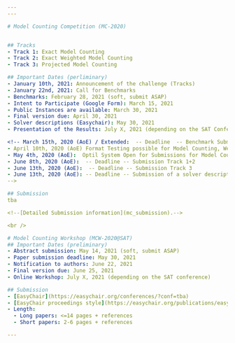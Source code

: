 ```yaml
---
---

# Model Counting Competition (MC-2020)


## Tracks
- Track 1: Exact Model Counting 
- Track 2: Exact Weighted Model Counting
- Track 3: Projected Model Counting

## Important Dates (perliminary)
- January 10th, 2021: Announcement of the challenge (Tracks)
- January 22nd, 2021: Call for Benchmarks
- Benchmarks: February 28, 2021 (soft, submit ASAP)
- Intent to Participate (Google Form): March 15, 2021
- Public Instances are available: March 30, 2021
- Final version due: April 30, 2021
- Solver descriptions (Easychair): May 30, 2021
- Presentation of the Results: July X, 2021 (depending on the SAT Conference)

<!-- March 15th, 2020 (AoE) / Extended:  -- Deadline  -- Benchmark Submission
- April 10th, 2020 (AoE) Format Testing possible for Model Counting, Weighted Model Counting and Projected Model Counting
- May 4th, 2020 (AoE):  Optil System Open for Submissions for Model Counting and Weighted Model Counting
- June 8th, 2020 (AoE):  -- Deadline -- Submission Track 1+2
- June 13th, 2020 (AoE):  -- Deadline -- Submission Track 3
- June 13th, 2020 (AoE): -- Deadline -- Submission of a solver description via Easychair
-->

## Submission
tba

<!--[Detailed Submission information](mc_submission).-->

<br />

# Model Counting Workshop (MCW-2020@SAT)
## Important Dates (preliminary)
- Abstract submission: May 14, 2021 (soft, submit ASAP)
- Paper submission deadline: May 30, 2021
- Notification to authors: June 22, 2021
- Final version due: June 25, 2021
- Online Workshop: July X, 2021 (depending on the SAT conference) 

## Submission
- [EasyChair](https://easychair.org/conferences/?conf=tba)
- [EasyChair proceedings style](https://easychair.org/publications/easychair.zip)
- Length:
  - Long papers: <=14 pages + references
  - Short papers: 2-6 pages + references

---
```


